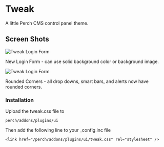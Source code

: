 Tweak
=====

A little Perch CMS control panel theme.

Screen Shots
------------

![Tweak Login Form](http://28bytes.com/uploads/tweakloginform.jpg)

New Login Form - can use solid background color or background image.

![Tweak Login Form](http://28bytes.com/uploads/tweakadminrounded.png)

Rounded Corners - all drop downs, smart bars, and alerts now have rounded corners.


### Installation

Upload the tweak.css file to 

~~~
perch/addons/plugins/ui
~~~

Then add the following line to your _config.inc file

~~~
<link href="/perch/addons/plugins/ui/tweak.css" rel="stylesheet" />
~~~

